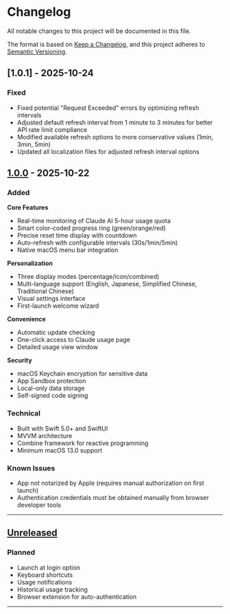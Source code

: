 # Changelog

All notable changes to this project will be documented in this file.

The format is based on [Keep a Changelog](https://keepachangelog.com/en/1.0.0/),
and this project adheres to [Semantic Versioning](https://semver.org/spec/v2.0.0.html).

## [1.0.1] - 2025-10-24

### Fixed
- Fixed potential "Request Exceeded" errors by optimizing refresh intervals
- Adjusted default refresh interval from 1 minute to 3 minutes for better API rate limit compliance
- Modified available refresh options to more conservative values (1min, 3min, 5min)
- Updated all localization files for adjusted refresh interval options

## [1.0.0] - 2025-10-22

### Added

**Core Features**
- Real-time monitoring of Claude AI 5-hour usage quota
- Smart color-coded progress ring (green/orange/red)
- Precise reset time display with countdown
- Auto-refresh with configurable intervals (30s/1min/5min)
- Native macOS menu bar integration

**Personalization**
- Three display modes (percentage/icon/combined)
- Multi-language support (English, Japanese, Simplified Chinese, Traditional Chinese)
- Visual settings interface
- First-launch welcome wizard

**Convenience**
- Automatic update checking
- One-click access to Claude usage page
- Detailed usage view window

**Security**
- macOS Keychain encryption for sensitive data
- App Sandbox protection
- Local-only data storage
- Self-signed code signing

### Technical

- Built with Swift 5.0+ and SwiftUI
- MVVM architecture
- Combine framework for reactive programming
- Minimum macOS 13.0 support

### Known Issues

- App not notarized by Apple (requires manual authorization on first launch)
- Authentication credentials must be obtained manually from browser developer tools

---

## [Unreleased]

### Planned

- Launch at login option
- Keyboard shortcuts
- Usage notifications
- Historical usage tracking
- Browser extension for auto-authentication

---

[1.0.0]: https://github.com/f-is-h/Usage4Claude/releases/tag/v1.0.0
[Unreleased]: https://github.com/f-is-h/Usage4Claude/compare/v1.0.0...HEAD
